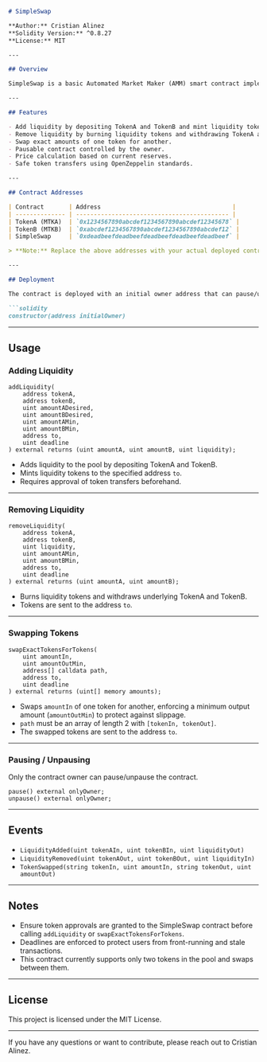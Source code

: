 ````markdown
# SimpleSwap

**Author:** Cristian Alinez  
**Solidity Version:** ^0.8.27  
**License:** MIT

---

## Overview

SimpleSwap is a basic Automated Market Maker (AMM) smart contract implementing liquidity pool functionality for ERC20 tokens. It allows users to add/remove liquidity and swap tokens securely using OpenZeppelin libraries for token operations, ownership, and pausability.

---

## Features

- Add liquidity by depositing TokenA and TokenB and mint liquidity tokens.
- Remove liquidity by burning liquidity tokens and withdrawing TokenA and TokenB.
- Swap exact amounts of one token for another.
- Pausable contract controlled by the owner.
- Price calculation based on current reserves.
- Safe token transfers using OpenZeppelin standards.

---

## Contract Addresses

| Contract       | Address                                     |
| -------------- | ------------------------------------------- |
| TokenA (MTKA)  | `0x1234567890abcdef1234567890abcdef12345678` |
| TokenB (MTKB)  | `0xabcdef1234567890abcdef1234567890abcdef12` |
| SimpleSwap     | `0xdeadbeefdeadbeefdeadbeefdeadbeefdeadbeef` |

> **Note:** Replace the above addresses with your actual deployed contract addresses.

---

## Deployment

The contract is deployed with an initial owner address that can pause/unpause the contract and manage ownership.

```solidity
constructor(address initialOwner) 
````

---

## Usage

### Adding Liquidity

```solidity
addLiquidity(
    address tokenA, 
    address tokenB, 
    uint amountADesired, 
    uint amountBDesired, 
    uint amountAMin, 
    uint amountBMin, 
    address to, 
    uint deadline
) external returns (uint amountA, uint amountB, uint liquidity);
```

* Adds liquidity to the pool by depositing TokenA and TokenB.
* Mints liquidity tokens to the specified address `to`.
* Requires approval of token transfers beforehand.

---

### Removing Liquidity

```solidity
removeLiquidity(
    address tokenA, 
    address tokenB, 
    uint liquidity, 
    uint amountAMin, 
    uint amountBMin, 
    address to, 
    uint deadline
) external returns (uint amountA, uint amountB);
```

* Burns liquidity tokens and withdraws underlying TokenA and TokenB.
* Tokens are sent to the address `to`.

---

### Swapping Tokens

```solidity
swapExactTokensForTokens(
    uint amountIn, 
    uint amountOutMin, 
    address[] calldata path, 
    address to, 
    uint deadline
) external returns (uint[] memory amounts);
```

* Swaps `amountIn` of one token for another, enforcing a minimum output amount (`amountOutMin`) to protect against slippage.
* `path` must be an array of length 2 with `[tokenIn, tokenOut]`.
* The swapped tokens are sent to the address `to`.

---

### Pausing / Unpausing

Only the contract owner can pause/unpause the contract.

```solidity
pause() external onlyOwner;
unpause() external onlyOwner;
```

---

## Events

* `LiquidityAdded(uint tokenAIn, uint tokenBIn, uint liquidityOut)`
* `LiquidityRemoved(uint tokenAOut, uint tokenBOut, uint liquidityIn)`
* `TokenSwapped(string tokenIn, uint amountIn, string tokenOut, uint amountOut)`

---

## Notes

* Ensure token approvals are granted to the SimpleSwap contract before calling `addLiquidity` or `swapExactTokensForTokens`.
* Deadlines are enforced to protect users from front-running and stale transactions.
* This contract currently supports only two tokens in the pool and swaps between them.

---

## License

This project is licensed under the MIT License.

---

If you have any questions or want to contribute, please reach out to Cristian Alinez.

```

